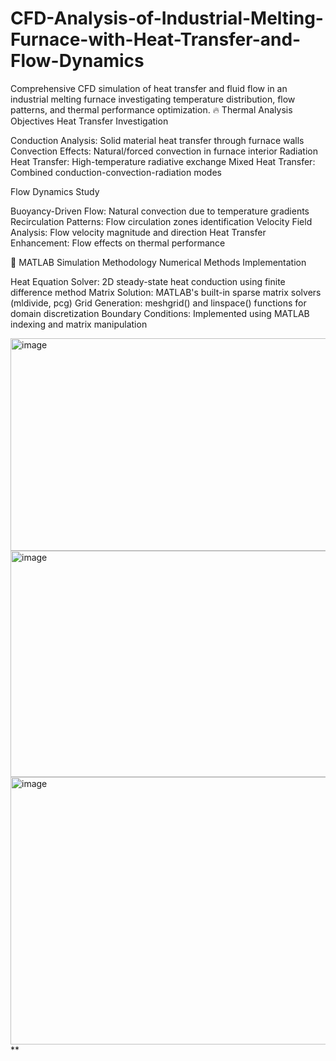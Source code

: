 # CFD-Analysis-of-Industrial-Melting-Furnace-with-Heat-Transfer-and-Flow-Dynamics
Comprehensive CFD simulation of heat transfer and fluid flow in an industrial melting furnace investigating temperature distribution, flow patterns, and thermal performance optimization.
🔥 Thermal Analysis Objectives
Heat Transfer Investigation

Conduction Analysis: Solid material heat transfer through furnace walls
Convection Effects: Natural/forced convection in furnace interior
Radiation Heat Transfer: High-temperature radiative exchange
Mixed Heat Transfer: Combined conduction-convection-radiation modes

Flow Dynamics Study

Buoyancy-Driven Flow: Natural convection due to temperature gradients
Recirculation Patterns: Flow circulation zones identification
Velocity Field Analysis: Flow velocity magnitude and direction
Heat Transfer Enhancement: Flow effects on thermal performance

🔬 MATLAB Simulation Methodology
Numerical Methods Implementation

Heat Equation Solver: 2D steady-state heat conduction using finite difference method
Matrix Solution: MATLAB's built-in sparse matrix solvers (mldivide, pcg)
Grid Generation: meshgrid() and linspace() functions for domain discretization
Boundary Conditions: Implemented using MATLAB indexing and matrix manipulation


<img width="602" height="340" alt="image" src="https://github.com/user-attachments/assets/97d32ab8-3016-4bb7-b5ae-64f6f60d7b52" />
<img width="569" height="362" alt="image" src="https://github.com/user-attachments/assets/fa6df043-0a43-467f-9f3d-9ec55e0d804b" />

<img width="705" height="428" alt="image" src="https://github.com/user-attachments/assets/b6c6b3b2-b0e4-4c56-9e4e-758e103af632" />
**
